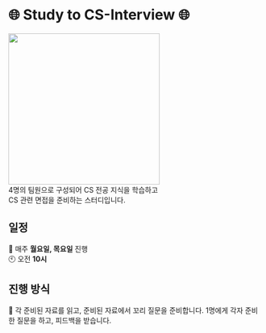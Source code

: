 # 🌐 Study to CS-Interview 🌐
<img src="!https://github.com/99sStudy/CS-Interview-Master/assets/90139306/5454919c-76ab-4d5f-bd61-7260d0c31a08" widtt="100" height="300" />
</br>
4명의 팀원으로 구성되어 CS 전공 지식을 학습하고 </br>
CS 관련 면접을 준비하는 스터디입니다. </br>


## 일정
📅 매주 **월요일, 목요일** 진행 </br>
🕙 오전 **10시**</br>

## 진행 방식
📢 각 준비된 자료를 읽고, 준비된 자료에서 꼬리 질문을 준비합니다.
1명에게 각자 준비한 질문을 하고, 피드백을 받습니다.

